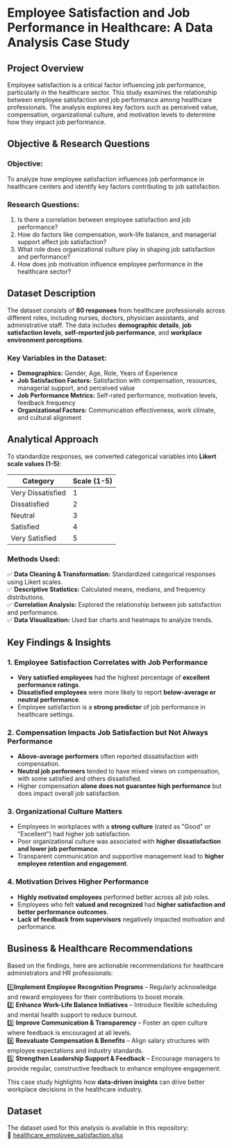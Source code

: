 # Employee Satisfaction and Job Performance in Healthcare: A Data Analysis Case Study

## **Project Overview**
Employee satisfaction is a critical factor influencing job performance, particularly in the healthcare sector. This study examines the relationship between employee satisfaction and job performance among healthcare professionals. The analysis explores key factors such as perceived value, compensation, organizational culture, and motivation levels to determine how they impact job performance.

## **Objective & Research Questions**
### **Objective:**
To analyze how employee satisfaction influences job performance in healthcare centers and identify key factors contributing to job satisfaction.

### **Research Questions:**
1. Is there a correlation between employee satisfaction and job performance?
2. How do factors like compensation, work-life balance, and managerial support affect job satisfaction?
3. What role does organizational culture play in shaping job satisfaction and performance?
4. How does job motivation influence employee performance in the healthcare sector?

## **Dataset Description**
The dataset consists of **80 responses** from healthcare professionals across different roles, including nurses, doctors, physician assistants, and administrative staff. The data includes **demographic details**, **job satisfaction levels**, **self-reported job performance**, and **workplace environment perceptions**.

### **Key Variables in the Dataset:**
- **Demographics:** Gender, Age, Role, Years of Experience
- **Job Satisfaction Factors:** Satisfaction with compensation, resources, managerial support, and perceived value
- **Job Performance Metrics:** Self-rated performance, motivation levels, feedback frequency
- **Organizational Factors:** Communication effectiveness, work climate, and cultural alignment

## **Analytical Approach**
To standardize responses, we converted categorical variables into **Likert scale values (1-5)**:

| **Category**             | **Scale (1-5)**              |
|-------------------------|----------------------------|
| Very Dissatisfied      | 1                          |
| Dissatisfied          | 2                          |
| Neutral               | 3                          |
| Satisfied             | 4                          |
| Very Satisfied        | 5                          |

### **Methods Used:**
✅ **Data Cleaning & Transformation:** Standardized categorical responses using Likert scales.  
✅ **Descriptive Statistics:** Calculated means, medians, and frequency distributions.  
✅ **Correlation Analysis:** Explored the relationship between job satisfaction and performance.  
✅ **Data Visualization:** Used bar charts and heatmaps to analyze trends.  

## **Key Findings & Insights**
### **1. Employee Satisfaction Correlates with Job Performance**
- **Very satisfied employees** had the highest percentage of **excellent performance ratings**.
- **Dissatisfied employees** were more likely to report **below-average or neutral performance**.
- Employee satisfaction is a **strong predictor** of job performance in healthcare settings.

### **2. Compensation Impacts Job Satisfaction but Not Always Performance**
- **Above-average performers** often reported dissatisfaction with compensation.
- **Neutral job performers** tended to have mixed views on compensation, with some satisfied and others dissatisfied.
- Higher compensation **alone does not guarantee high performance** but does impact overall job satisfaction.

### **3. Organizational Culture Matters**
- Employees in workplaces with a **strong culture** (rated as "Good" or "Excellent") had higher job satisfaction.
- Poor organizational culture was associated with **higher dissatisfaction and lower job performance**.
- Transparent communication and supportive management lead to **higher employee retention and engagement**.

### **4. Motivation Drives Higher Performance**
- **Highly motivated employees** performed better across all job roles.
- Employees who felt **valued and recognized** had **higher satisfaction and better performance outcomes**.
- **Lack of feedback from supervisors** negatively impacted motivation and performance.

## **Business & Healthcare Recommendations**
Based on the findings, here are actionable recommendations for healthcare administrators and HR professionals:

1️⃣**Implement Employee Recognition Programs** – Regularly acknowledge and reward employees for their contributions to boost morale.  
2️⃣ **Enhance Work-Life Balance Initiatives** – Introduce flexible scheduling and mental health support to reduce burnout.  
3️⃣ **Improve Communication & Transparency** – Foster an open culture where feedback is encouraged at all levels.  
4️⃣ **Reevaluate Compensation & Benefits** – Align salary structures with employee expectations and industry standards.  
5️⃣ **Strengthen Leadership Support & Feedback** – Encourage managers to provide regular, constructive feedback to enhance employee engagement.

This case study highlights how **data-driven insights** can drive better workplace decisions in the healthcare industry.
## Dataset
The dataset used for this analysis is available in this repository:  
📂 [healthcare_employee_satisfaction.xlsx](./healthcare_employee_satisfaction.xlsx)
